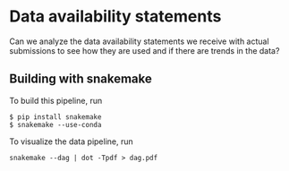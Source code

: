 # Data availability statements

Can we analyze the data availability statements we receive with actual submissions to see how they are used and if there are trends in the data?

## Building with snakemake

To build this pipeline, run

```
$ pip install snakemake
$ snakemake --use-conda
```

To visualize the data pipeline, run

`snakemake --dag | dot -Tpdf > dag.pdf`
